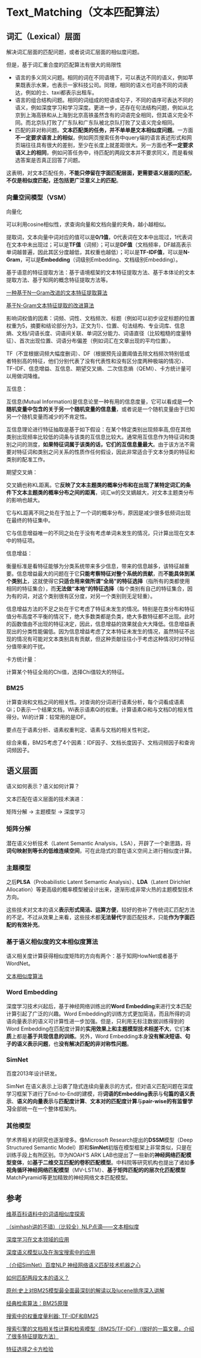 # Text\_Matching（文本匹配算法）

## 词汇（Lexical）层面

解决词汇层面的匹配问题，或者说词汇层面的相似度问题。

但是，基于词汇重合度的匹配算法有很大的局限性

* 语言的多义同义问题。相同的词在不同语境下，可以表达不同的语义，例如苹果既表示水果，也表示一家科技公司。同理，相同的语义也可由不同的词表达，例如的士、taxi都表示出租车。
* 语言的组合结构问题。相同的词组成的短语或句子，不同的语序可表达不同的语义，例如深度学习和学习深度。更进一步，还存在句法结构问题，例如从北京到上海高铁和从上海到北京高铁虽然含有的词语完全相同，但其语义完全不同。而北京队打败了广东队和广东队被北京队打败了又语义完全相同。
* 匹配的非对称问题。**文本匹配类的任务，并不单单是文本相似度问题**。一方面**不一定要求语言上的相似**，例如网页搜索任务中query端的语言表述形式和网页端往往具有很大的差别，至少在长度上就差距很大。另一方面也**不一定要求语义上的相同**，例如问答任务中，待匹配的两段文本并不要求同义，而是看候选答案是否真正回答了问题。

这表明，对文本匹配任务，**不能只停留在字面匹配层面，更需要语义层面的匹配，不仅是相似度匹配，还包括更广泛意义上的匹配**。

### 向量空间模型（VSM）

向量化

可以利用cosine相似性，求查询向量和文档向量的夹角，越小越相似。

提取词，文本向量中词对应的值可以是**0/1值**，0代表词在文本中出现过，1代表词在文本中未出现过；可以是**TF值**（词频）；可以是**DF值**（文档频率，DF越高表示单词越普遍，因此其区分度越低，其权重也越低）；可以是**TF-IDF值**，可以是**N-Gram**，可以是**Embedding**（词级别Embedding、文档级别Embedding）。

基于语意的特征提取方法：基于语境框架的文本特征提取方法、基于本体论的文本提取方法、基于知网的概念特征提取方法等。

[一种基于N一Gram改进的文本特征提取算法](https://wenku.baidu.com/view/d4976f0bf78a6529647d5369.html)

[基于N-Gram文本特征提取的改进算法](http://xueshu.baidu.com/s?wd=paperuri%3A%28f2da6e23f512901233f8c0603df9fe5d%29&filter=sc_long_sign&tn=SE_xueshusource_2kduw22v&sc_vurl=http%3A%2F%2Fkns.cnki.net%2FKCMS%2Fdetail%2Fdetail.aspx%3Ffilename%3DXDJS201234000%26dbname%3DCJFD%26dbcode%3DCJFQ&ie=utf-8&sc_us=5068616763849130906)

影响词权值的因素：词频、词性、文档频次、标题（例如可以初步设定标题的位置权重为5，摘要和结论部分为3，正文为1）、位置、句法结构、专业词库、信息熵、文档/词语长度、词语间关联、单词区分能力、词语直径（比较粗糙的度量特征）、首次出现位置、词语分布偏差（例如词汇在文章出现的平均位置）。

TF（不宜根据词频大幅度删词）、DF（根据预先设置阈值去除文档频次特别低或者特别高的特征，他们分别代表了没有代表性和没有区分度两种极端的情况）、TF-IDF、信息增益、互信息、期望交叉熵、二次信息熵（QEMI）、卡方统计量可以用做词降维。

互信息：

互信息(Mutual Information)是信息论里一种有用的信息度量，它可以看成是**一个随机变量中包含的关于另一个随机变量的信息量**，或者说是一个随机变量由于已知另一个随机变量而减少的不肯定性。

互信息理论进行特征抽取是基于如下假设：在某个特定类别出现频率高,但在其他类别出现频率比较低的词条与该类的互信息比较大。通常用互信息作为特征词和类别之问的测度，**如果特征词属于该类的话，它们的互信息量最大**。由于该方法不需要对特征词和类别之问关系的性质作任何假设，因此非常适合于文本分类的特征和类别的配准工作。

期望交叉熵：

交叉嫡也称KL距离。它**反映了文本主题类的概率分布和在出现了某特定词汇的条件下文本主题类的概率分布之间的距离**，词汇w的交叉嫡越大，对文本主题类分布的影响也越大。

它与KL距离不同之处在于加上了一个词的概率分布，原因是减少很多低频词出现在最终的特征集中。

它与信息增益唯一的不同之处在于没有考虑单词未发生的情况，只计算出现在文本中的特征项。

信息增益：

衡量标准是看特征能够为分类系统带来多少信息，带来的信息越多，该特征越重要。信息增益最大的问题在于它**只能考察特征对整个系统的贡献**，而**不能具体到某个类别上**，这就使得它**只适合用来做所谓“全局”的特征选择**（指所有的类都使用相同的特征集合），而**无法做“本地”的特征选择**（每个类别有自己的特征集合，因为有的词，对这个类别很有区分度，对另一个类别则无足轻重）。

信息增益方法的不足之处在于它考虑了特征未发生的情况。特别是在类分布和特征值分布高度不平衡的情况下，绝大多数类都是负类，绝大多数特征都不出现。此时的函数值由不出现的特征决定，因此，信息增益的效果就会大大降低。信息增益表现出的分类性能偏低。因为信息增益考虑了文本特征未发生的情况，虽然特征不出现的情况有可能对文本类别具有贡献，但这种贡献往往小于考虑这种情况时对特征分值带来的干扰。

卡方统计量：

计算某个特征全局的Chi值，选择Chi值较大的特征。

### BM25

计算查询和文档之间的相关性。对查询的分词进行语素分析，每个词看成语素Qi；D表示一个结果文档，Wi表示语素Qi的权重。计算语素Qi和与文档D的相关性得分。Wi的计算：较常用的是IDF。

要点在于语素分析、语素权重判定、语素与文档的相关性判定。

综合来看，BM25考虑了4个因素：IDF因子、文档长度因子、文档词频因子和查询词频因子。

## 语义层面

语义如何表示？语义如何计算？

文本匹配在语义层面的技术演进：

矩阵分解 -> 主题模型 -> 深度学习

### 矩阵分解

潜在语义分析技术（Latent Semantic Analysis，LSA），开辟了一个新思路，将**词句映射到等长的低维连续空间**，可在此隐式的潜在语义空间上进行相似度计算。

### 主题模型

之后**PLSA**（Probabilistic Latent Semantic Analysis）、**LDA**（Latent Dirichlet Allocation）等更高级的概率模型被设计出来，逐渐形成非常火热的主题模型技术方向。

这些技术对文本的语义**表示形式简洁、运算方便**，较好的弥补了传统词汇匹配方法的不足。不过从效果上来看，这些技术都**无法替代**字面匹配技术，只能**作为字面匹配的有效补充**。

### 基于语义相似度的文本相似度算法

语义相关度计算获得相似度矩阵的方向有两个：基于知网HowNet或者基于WordNet。

[文本相似度算法](https://www.cnblogs.com/liangxiaxu/archive/2012/05/05/2484972.html)

### Word Embedding

深度学习技术兴起后，基于神经网络训练出的**Word Embedding**来进行文本匹配计算引起了广泛的兴趣。Word Embedding的训练方式更加简洁，而且所得的词语向量表示的语义可计算性进一步加强。但是，只利用无标注数据训练得到的Word Embedding在匹配度计算的**实用效果上和主题模型技术相差不大**，它们**本质**上都是**基于共现信息的训练**。另外，Word Embedding本身**没有解决短语、句子的语义表示问题**，也**没有解决匹配的非对称性问题**。

### SimNet

百度2013年设计研发。

SimNet 在语义表示上沿袭了隐式连续向量表示的方式，但对语义匹配问题在深度学习框架下进行了End-to-End的建模，将**词语的Embedding表示**与**句篇的语义表示**、**语义的向量表示**与**匹配度计算**、**文本对的匹配度计算**与**pair-wise的有监督学习**全部统一在一个整体框架内。

### 其他模型

学术界相关的研究也逐渐增多。像Microsoft Research提出的**DSSM**模型（Deep Structured Semantic Model）即和**SimNet**初版在模型框架上非常类似，只是在训练手段上有所区别。华为NOAH'S ARK LAB也提出了一些新的**神经网络匹配模型变体**，如**基于二维交互匹配的卷积匹配模型**。中科院等研究机构也提出了诸如**多视角循环神经网络匹配模型**（MV-LSTM）、**基于矩阵匹配的的层次化匹配模型**MatchPyramid等更加精致的神经网络文本匹配模型。

## 参考

[维基百科语料中的词语相似度探索](http://www.52nlp.cn/%E7%BB%B4%E5%9F%BA%E7%99%BE%E7%A7%91%E8%AF%AD%E6%96%99%E4%B8%AD%E7%9A%84%E8%AF%8D%E8%AF%AD%E7%9B%B8%E4%BC%BC%E5%BA%A6%E6%8E%A2%E7%B4%A2)

[（simhash讲的不错）（比较全）NLP点滴——文本相似度](http://www.cnblogs.com/xlturing/p/6136690.html#simhash)

[深度学习在文本领域的应用](https://tech.meituan.com/deep_learning_doc.html)

[深度语义模型以及在淘宝搜索中的应用](https://yq.aliyun.com/articles/422338)

[（介绍SimNet）百度NLP 神经网络语义匹配技术机器之心](https://baijiahao.baidu.com/s?id=1570247207721372)

[如何匹配两段文本的语义？](https://www.jiqizhixin.com/articles/2018-06-11-17)

[原创:史上对BM25模型最全面最深刻的解读以及lucene排序深入讲解](http://www.mamicode.com/info-detail-1701866.html)

[经典检索算法：BM25原理](https://www.jianshu.com/p/53e379483f3e)

[搜索中的权重度量利器: TF-IDF和BM25](https://my.oschina.net/stanleysun/blog/1617727)

[搜索引擎的文档相关性计算和检索模型（BM25/TF-IDF）（很好的一篇文章，介绍了很多特征提取方法）](https://blog.csdn.net/heiyeshuwu/article/details/43429447)

[特征选择之卡方检验](https://www.jianshu.com/p/b670b2a23187)
